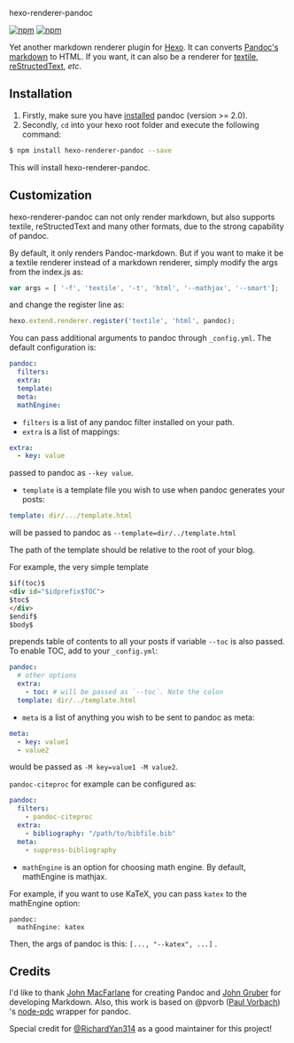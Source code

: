 hexo-renderer-pandoc

[![npm](https://img.shields.io/npm/v/hexo-renderer-pandoc.svg)](https://www.npmjs.com/package/hexo-renderer-pandoc)
[![npm](https://img.shields.io/npm/dm/hexo-renderer-pandoc.svg)](http://github.com/wzpan/hexo-renderer-pandoc)

Yet another markdown renderer plugin for [Hexo](http://zespia.tw/hexo). It can converts [Pandoc's markdown](http://johnmacfarlane.net/pandoc/) to HTML. If you want, it can also be a renderer for [textile](http://redcloth.org/textile), [reStructedText](http://docutils.sourceforge.net/rst.html), *etc*. 

## Installation ##

1. Firstly, make sure you have [installed](http://johnmacfarlane.net/pandoc/installing.html) pandoc (version >= 2.0).
2. Secondly, `cd` into your hexo root folder and execute the following command:

``` bash
$ npm install hexo-renderer-pandoc --save
```

This will install hexo-renderer-pandoc.

## Customization ##

hexo-renderer-pandoc can not only render markdown, but also supports textile, reStructedText and many other formats, due to the strong capability of pandoc.

By default, it only renders Pandoc-markdown. But if you want to make it be a textile renderer instead of a markdown renderer, simply modify the args from the index.js as:

``` javascript
var args = [ '-f', 'textile', '-t', 'html', '--mathjax', '--smart'];
```

and change the register line as:

``` javascript
hexo.extend.renderer.register('textile', 'html', pandoc);
```

You can pass additional arguments to pandoc through `_config.yml`. The default configuration is:

```yml
pandoc:
  filters:
  extra:
  template:
  meta:
  mathEngine:
```

* `filters` is a list of any pandoc filter installed on your path.
* `extra` is a list of mappings:

```yml
extra:
  - key: value
```
passed to pandoc as `--key value`.

* `template` is a template file you wish to use when pandoc generates your posts:

``` yml
template: dir/.../template.html
```

will be passed to pandoc as `--template=dir/../template.html`

The path of the template should be relative to the root of your blog.

For example, the very simple template

``` html
$if(toc)$
<div id="$idprefix$TOC">
$toc$
</div>
$endif$
$body$
```

prepends table of contents to all your posts if variable `--toc` is also passed. To enable TOC, add to your `_config.yml`:

``` yml
pandoc:
  # other options
  extra:
    - toc: # will be passed as `--toc`. Note the colon
  template: dir/../template.html
```

* `meta` is a list of anything you wish to be sent to pandoc as meta:

```yml
meta:
  - key: value1
  - value2
```
would be passed as `-M key=value1 -M value2`.

`pandoc-citeproc` for example can be configured as:

```yml
pandoc:
  filters:
    - pandoc-citeproc
  extra:
    - bibliography: "/path/to/bibfile.bib"
  meta:
    - suppress-bibliography
```

* `mathEngine` is an option for choosing math engine. By default, mathEngine is mathjax.

For example, if you want to use KaTeX, you can pass `katex` to the mathEngine option:

```
pandoc:
  mathEngine: katex
```

Then, the args of pandoc is this: `[..., "--katex", ...]` .

## Credits ##

I'd like to thank [John MacFarlane](http://johnmacfarlane.net/) for creating Pandoc and [John Gruber](http://daringfireball.net/) for developing Markdown. Also, this work is based on @pvorb ([Paul Vorbach](https://github.com/pvorb/)) 's [node-pdc](https://github.com/pvorb/node-pdc) wrapper for pandoc.

Special credit for [@RichardYan314](https://github.com/RichardYan314) as a good maintainer for this project!
